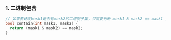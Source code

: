 ### 1. 二进制包含

```cpp
// 如果要证明mask1是否有mask2的二进制子集，只需要判断 mask1 & mask2 == mask1 是否成立即可
bool contain(int mask1, mask2) {
  return (mask1 & mask2) == mask2;
}
```

